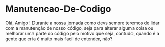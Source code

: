 # Manutencao-De-Codigo
 Olá, Amigo ! Durante a nossa jornada como devs sempre teremos de lidar com a manutenção de nosso código, seja para alterar alguma coisa ou melhorar uma parte do código pelo motivo que seja, contudo, quando é a gente que cria é muito mais facil de entender, não?
